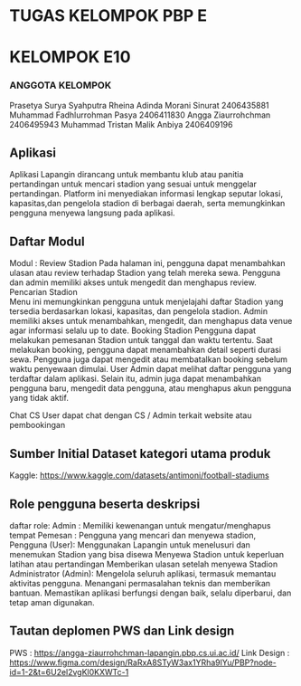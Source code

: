 # TUGAS KELOMPOK PBP E
# KELOMPOK E10
### ANGGOTA KELOMPOK
Prasetya Surya Syahputra
Rheina Adinda Morani Sinurat 2406435881
Muhammad Fadhlurrohman Pasya 2406411830
Angga Ziaurrohchman 2406495943
Muhammad Tristan Malik Anbiya 2406409196

## Aplikasi
Aplikasi Lapangin dirancang untuk membantu klub atau panitia pertandingan untuk mencari stadion yang sesuai untuk menggelar pertandingan. Platform ini menyediakan informasi lengkap seputar lokasi, kapasitas,dan pengelola stadion di berbagai daerah, serta memungkinkan pengguna menyewa langsung pada aplikasi. 

## Daftar Modul
Modul : 
Review Stadion
Pada halaman ini, pengguna dapat menambahkan ulasan atau review terhadap Stadion yang telah mereka sewa. Pengguna dan admin memiliki akses untuk mengedit dan menghapus review. 
Pencarian Stadion	
Menu ini memungkinkan pengguna untuk menjelajahi daftar Stadion yang tersedia berdasarkan lokasi, kapasitas, dan pengelola stadion. Admin memiliki akses untuk menambahkan, mengedit, dan menghapus data venue agar informasi selalu up to date.
Booking Stadion
Pengguna dapat melakukan pemesanan Stadion untuk tanggal dan waktu tertentu. Saat melakukan booking, pengguna dapat menambahkan detail seperti durasi sewa. Pengguna juga dapat mengedit atau membatalkan booking sebelum waktu penyewaan dimulai.
User 
Admin dapat melihat daftar pengguna yang terdaftar dalam aplikasi. Selain itu, admin juga dapat menambahkan pengguna baru, mengedit data pengguna, atau menghapus akun pengguna yang tidak aktif.

Chat CS
User dapat chat dengan CS / Admin terkait website atau pembookingan

## Sumber Initial Dataset kategori utama produk
Kaggle:
https://www.kaggle.com/datasets/antimoni/football-stadiums

## Role pengguna beserta deskripsi	
daftar role:
Admin : Memiliki kewenangan untuk mengatur/menghapus tempat
Pemesan : Pengguna yang mencari dan menyewa stadion, 
Pengguna (User):
Menggunakan Lapangin untuk menelusuri dan menemukan Stadion yang bisa disewa
Menyewa Stadion untuk keperluan latihan atau pertandingan
Memberikan ulasan setelah menyewa Stadion
Administrator (Admin):
Mengelola seluruh aplikasi, termasuk memantau aktivitas pengguna.
Menangani permasalahan teknis dan memberikan bantuan.
Memastikan aplikasi berfungsi dengan baik, selalu diperbarui, dan tetap aman digunakan.

## Tautan deplomen PWS dan Link design
PWS : https://angga-ziaurrohchman-lapangin.pbp.cs.ui.ac.id/
Link Design : https://www.figma.com/design/RaRxA8STyW3ax1YRha9lYu/PBP?node-id=1-2&t=6U2el2vgKl0KXWTc-1 

